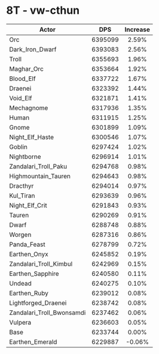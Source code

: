 # 8T - vw-cthun
| Actor | DPS | Increase |
|---|:---:|:---:|
|Orc|6395099|2.59%|
|Dark_Iron_Dwarf|6393083|2.56%|
|Troll|6355693|1.96%|
|Maghar_Orc|6353664|1.92%|
|Blood_Elf|6337722|1.67%|
|Draenei|6323392|1.44%|
|Void_Elf|6321871|1.41%|
|Mechagnome|6317936|1.35%|
|Human|6311915|1.25%|
|Gnome|6301899|1.09%|
|Night_Elf_Haste|6300546|1.07%|
|Goblin|6297424|1.02%|
|Nightborne|6296914|1.01%|
|Zandalari_Troll_Paku|6294768|0.98%|
|Highmountain_Tauren|6294643|0.98%|
|Dracthyr|6294014|0.97%|
|Kul_Tiran|6293639|0.96%|
|Night_Elf_Crit|6291843|0.93%|
|Tauren|6290269|0.91%|
|Dwarf|6288748|0.88%|
|Worgen|6287316|0.86%|
|Panda_Feast|6278799|0.72%|
|Earthen_Onyx|6245852|0.19%|
|Zandalari_Troll_Kimbul|6242969|0.15%|
|Earthen_Sapphire|6240580|0.11%|
|Undead|6240275|0.10%|
|Earthen_Ruby|6239012|0.08%|
|Lightforged_Draenei|6238742|0.08%|
|Zandalari_Troll_Bwonsamdi|6237462|0.06%|
|Vulpera|6236603|0.05%|
|Base|6233744|0.00%|
|Earthen_Emerald|6229887|-0.06%|
